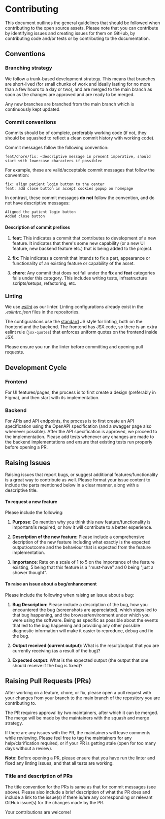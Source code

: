# Contributing

This document outlines the general guidelines that should be followed when contributing to the open source assets.
Please note that you can contribute by identifying issues and creating issues for them on GitHub, by contributing code and/or tests or by contributing to the documentation.

## Conventions

### Branching strategy

We follow a trunk-based development strategy. This means that branches are short-lived (for small chunks of work and ideally lasting for no more than a few hours to a day or two), and are merged to the main branch as soon as the changes are approved and are ready to be merged.

Any new branches are branched from the main branch which is continuously kept updated.

### Commit conventions

Commits should be of complete, preferably working code (if not, they should be squashed to reflect a clean commit history with working code).

Commit messages follow the following convention:

```
feat/chore/fix: <descriptive message in present imperative, should start with lowercase characters if possible>
```

For example, these are valid/acceptable commit messages that follow the convention:

```
fix: align patient login button to the center
feat: add close button in accept cookies popup on homepage
```

In contrast, these commit messages **do not** follow the convention, and do not have descriptive messages:

```
Aligned the patient login button
Added close button
```

#### Description of commit prefixes

1. **feat**: This indicates a commit that contributes to development of a new feature. It indicates that there's some new capability (or a new UI feature, new backend feature etc.) that is being added to the project.

2. **fix**: This indicates a commit that intends to fix a part, appearance or functionality of an existing feature or capability of the asset.

3. **chore**: Any commit that does not fall under the **fix** and **feat** categories falls under this category. This includes writing tests, infrastructure scripts/setups, refactoring, etc.

### Linting

We use [_eslint_](https://eslint.org/) as our linter. Linting configurations already exist in the _.eslintrc.json_ files in the repositories.

The configurations use the [standard](https://standardjs.com/) JS style for linting, both on the frontend and the backend. The frontend has JSX code, so there is an extra eslint rule (`jsx-quotes`) that enforces uniform quotes on the frontend inside JSX.

Please ensure you run the linter before committing and opening pull requests.

## Development Cycle

### Frontend

For UI features/pages, the process is to first create a design (preferably in Figma), and then start with its implementation.

### Backend

For APIs and API endpoints, the process is to first create an API specification using the OpenAPI specification (and a swagger page also whenever possible). After the API specification is approved, we proceed to the implementation. 
Please add tests whenever any changes are made to the backend implementations and ensure that existing tests run properly before opening a PR.

## Raising Issues

Raising issues that report bugs, or suggest additional features/functionality is a great way to contribute as well. Please format your issue content to include the parts mentioned below in a clear manner, along with a descriptive title.

#### To request a new feature

Please include the following:

1. **Purpose**: Do mention why you think this new feature/functionality is important/is required, or how it will contribute to a better experience.

2. **Description of the new feature**: Please include a comprehensive decription of the new feature including what exactly is the expected output/outcome and the behaviour that is expected from the feature implementation.

3. **Importance**: Rate on a scale of 1 to 5 on the importance of the feature existing, 5 being that this feature is a "must-have" and 0 being "just a shower thought".

#### To raise an issue about a bug/enhancement

Please include the following when raising an issue about a bug:

1. **Bug Description**: Please include a description of the bug, how you encountered the bug (screenshots are appreciated), which steps led to that bug happening, and the browser/environment under which you were using the software. Being as specific as possible about the events that led to the bug happening and providing any other possible diagnostic information will make it easier to reproduce, debug and fix the bug.

2. **Output received (current output)**: What is the result/output that you are currently receiving (as a result of the bug)?

3. **Expected output**: What is the expected output (the output that one should receive if the bug is fixed)?

## Raising Pull Requests (PRs)

After working on a feature, chore, or fix, please open a pull request with your changes from your branch to the main branch of the repository you are contributing to.

The PR requires approval by two maintainers, after which it can be merged. The merge will be made by the maintainers with the squash and merge strategy.

If there are any issues with the PR, the maintainers will leave comments while reviewing. Please feel free to tag the maintainers for any help/clarification required, or if your PR is getting stale (open for too many days without a review).

**Note:** Before opening a PR, please ensure that you have run the linter and fixed any linting issues, and that all tests are working.

### Title and description of PRs

The title convention for the PRs is same as that for commit messages (see above). Please also include a brief description of what the PR does and include a link to the issue(s) if there is/are any corresponding or relevant GitHub issue(s) for the changes made by the PR.

Your contributions are welcome!